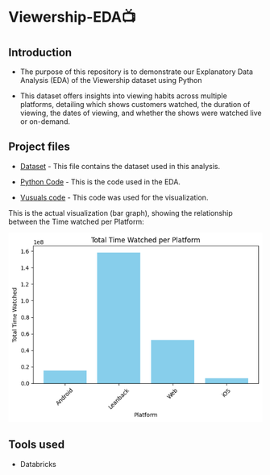 # Viewership-EDA📺

## Introduction

* The purpose of this repository is to demonstrate our Explanatory Data Analysis (EDA) of the Viewership dataset using Python

* This dataset offers insights into viewing habits across multiple platforms, detailing which shows customers watched, the duration of viewing, the dates of viewing, and whether the shows were watched live or on-demand.

## Project files

* [Dataset](https://github.com/JusticeMabugana/Viewership-Analysis/blob/main/Input%20data/Viewership%20Analysis%20.xlsx) - This file contains the dataset used in this analysis.

* [Python Code](https://github.com/JusticeMabugana/Viewership-Analysis/blob/main/Output/Viewership%20Python%20code.py) - This is the code used in the EDA.

* [Vusuals code](https://github.com/JusticeMabugana/Viewership-Analysis/blob/main/Output/Viewership%20visualization%20code.py) - This code was used for the visualization.


 This is the actual visualization (bar graph), showing the relationship between the Time watched per Platform:
 
 ![Visuals](https://github.com/JusticeMabugana/Viewership-Analysis/blob/main/Output/Viewership%20visualization.png) 

## Tools used
* Databricks
